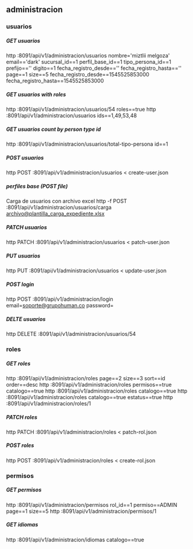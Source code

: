 ## administracion

### usuarios
##### GET usuarios
http :8091/api/v1/administracion/usuarios nombre='miztlii melgoza' email=='dark' sucursal_id==1 perfil_base_id==1 tipo_persona_id==1 prefijo=='' digito==1 fecha_registro_desde=='' fecha_registro_hasta=='' page==1 size==5 fecha_registro_desde==1545525853000 fecha_registro_hasta==1545525853000

##### GET usuarios with roles
http :8091/api/v1/administracion/usuarios/54 roles==true
http :8091/api/v1/administracion/usuarios ids==1,49,53,48

##### GET usuarios count by person type id 
http :8091/api/v1/administracion/usuarios/total-tipo-persona id==1

##### POST usuarios
http POST :8091/api/v1/administracion/usuarios < create-user.json

##### perfiles base (POST file)
Carga de usuarios con archivo excel
http -f POST :8091/api/v1/administracion/usuarios/carga archivo@plantilla_carga_expediente.xlsx

##### PATCH usuarios
http PATCH :8091/api/v1/administracion/usuarios < patch-user.json

##### PUT usuarios
http PUT :8091/api/v1/administracion/usuarios < update-user.json

##### POST login
http POST :8091/api/v1/administracion/login email=soporte@grupohuman.co password=

##### DELTE usuarios
http DELETE :8091/api/v1/administracion/usuarios/54 

### roles
##### GET roles

http :8091/api/v1/administracion/roles page==2 size==3 sort==id order==desc
http :8091/api/v1/administracion/roles permisos==true catalogo==true
http :8091/api/v1/administracion/roles catalogo==true
http :8091/api/v1/administracion/roles catalogo==true estatus==true
http :8091/api/v1/administracion/roles/1

##### PATCH roles
http PATCH :8091/api/v1/administracion/roles < patch-rol.json

##### POST roles
http POST :8091/api/v1/administracion/roles < create-rol.json

### permisos
##### GET permisos
http :8091/api/v1/administracion/permisos rol_id==1 permiso==ADMIN page==1 size==5
http :8091/api/v1/administracion/permisos/1

##### GET idiomas
http :8091/api/v1/administracion/idiomas catalogo==true

